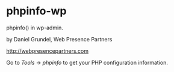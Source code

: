 phpinfo-wp
==========

phpinfo() in wp-admin.

by Daniel Grundel, Web Presence Partners

http://webpresencepartners.com

Go to *Tools* &rarr; *phpinfo* to get your PHP configuration information.
